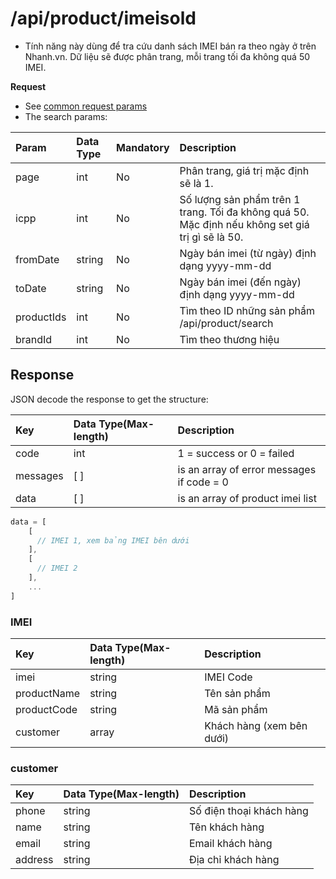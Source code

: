 # /api/product/imeisold

* Tính năng này dùng để tra cứu danh sách IMEI bán ra theo ngày ở trên Nhanh.vn. Dữ liệu sẽ được phân trang, mỗi trang tối đa không quá 50 IMEI.

**Request**

* See [common request params](../getting-started/api.md#request)
* The search params:

| Param | Data Type | Mandatory | Description |
| :--- | :--- | :--- | :--- |
| page | int | No | Phân trang, giá trị mặc định sẽ là 1. |
| icpp | int | No | Số lượng sản phẩm trên 1 trang. Tối đa không quá 50. Mặc định nếu không set giá trị gì sẽ là 50. |
| fromDate | string | No | Ngày bán imei (từ ngày) định dạng yyyy-mm-dd|
| toDate | string | No |  Ngày bán imei (đến ngày) định dạng yyyy-mm-dd |
| productIds | int | No | Tìm theo ID những sản phẩm /api/product/search |
| brandId | int | No | Tìm theo thương hiệu |

## Response

JSON decode the response to get the structure:

| Key | Data Type\(Max-length\) | Description |
| :--- | :--- | :--- |
| code | int | 1 = success or 0 = failed |
| messages | \[ \] | is an array of error messages if code = 0 |
| data | \[ \] | is an array of product imei list |

```javascript
data = [
    [
      // IMEI 1, xem bảng IMEI bên dưới
    ],
    [
      // IMEI 2
    ],
    ...
]
```

### IMEI

| Key | Data Type\(Max-length\) | Description |
| :--- | :--- | :--- |
| imei | string | IMEI Code |
| productName | string | Tên sản phẩm |
| productCode | string | Mã sản phẩm |
| customer | array | Khách hàng (xem bên dưới) |

### customer
| Key | Data Type\(Max-length\) | Description |
| :--- | :--- | :--- |
| phone | string | Số điện thoại khách hàng |
| name | string | Tên khách hàng |
| email | string | Email khách hàng|
| address | string | Địa chỉ khách hàng |


